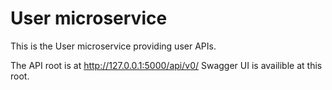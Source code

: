 # User microservice
This is the User microservice providing user APIs.

The API root is at http://127.0.0.1:5000/api/v0/
Swagger UI is availible at this root.
